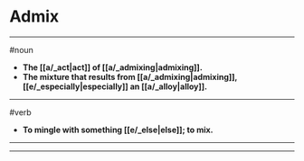 # Admix
---
#noun
- **The [[a/_act|act]] of [[a/_admixing|admixing]].**
- **The mixture that results from [[a/_admixing|admixing]], [[e/_especially|especially]] an [[a/_alloy|alloy]].**
---
#verb
- **To mingle with something [[e/_else|else]]; to mix.**
---
---
